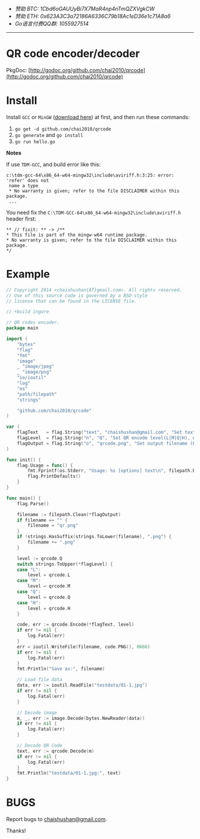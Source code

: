 - *赞助 BTC: 1Cbd6oGAUUyBi7X7MaR4np4nTmQZXVgkCW*
- *赞助 ETH: 0x623A3C3a72186A6336C79b18Ac1eD36e1c71A8a6*
- *Go语言付费QQ群: 1055927514*

----

QR code encoder/decoder
=======================

PkgDoc: [http://godoc.org/github.com/chai2010/qrcode](http://godoc.org/github.com/chai2010/qrcode)


Install
=======

Install `GCC` or `MinGW` ([download here](http://tdm-gcc.tdragon.net/download)) at first,
and then run these commands:

1. `go get -d github.com/chai2010/qrcode`
2. `go generate` and `go install`
3. `go run hello.go`

**Notes**

If use `TDM-GCC`, and build error like this:

	c:\tdm-gcc-64\x86_64-w64-mingw32\include\aviriff.h:3:25: error: 'refer' does not
	 name a type
	 * No warranty is given; refer to the file DISCLAIMER within this package.
	 ...

You need fix the `C:\TDM-GCC-64\x86_64-w64-mingw32\include\aviriff.h` header first:

	** // fixit: ** -> /**
	* This file is part of the mingw-w64 runtime package.
	* No warranty is given; refer to the file DISCLAIMER within this package.
	*/

Example
=======

```Go
// Copyright 2014 <chaishushan{AT}gmail.com>. All rights reserved.
// Use of this source code is governed by a BSD-style
// license that can be found in the LICENSE file.

// +build ingore

// QR codes encoder.
package main

import (
	"bytes"
	"flag"
	"fmt"
	"image"
	_ "image/jpeg"
	_ "image/png"
	"io/ioutil"
	"log"
	"os"
	"path/filepath"
	"strings"

	"github.com/chai2010/qrcode"
)

var (
	flagText   = flag.String("text", "chaishushan@gmail.com", "Set text")
	flagLevel  = flag.String("n", "Q", "Set QR encode level(L|M|Q|H), default is 'Q'.")
	flagOutput = flag.String("o", "qrcode.png", "Set output filename (PNG only).")
)

func init() {
	flag.Usage = func() {
		fmt.Fprintf(os.Stderr, "Usage: %s [options] text\n", filepath.Base(os.Args[0]))
		flag.PrintDefaults()
	}
}

func main() {
	flag.Parse()

	filename := filepath.Clean(*flagOutput)
	if filename == "" {
		filename = "qr.png"
	}
	if !strings.HasSuffix(strings.ToLower(filename), ".png") {
		filename += ".png"
	}

	level := qrcode.Q
	switch strings.ToUpper(*flagLevel) {
	case "L":
		level = qrcode.L
	case "M":
		level = qrcode.M
	case "Q":
		level = qrcode.Q
	case "H":
		level = qrcode.H
	}

	code, err := qrcode.Encode(*flagText, level)
	if err != nil {
		log.Fatal(err)
	}
	err = ioutil.WriteFile(filename, code.PNG(), 0666)
	if err != nil {
		log.Fatal(err)
	}
	fmt.Println("Save as:", filename)

	// Load file data
	data, err := ioutil.ReadFile("testdata/01-1.jpg")
	if err != nil {
		log.Fatal(err)
	}

	// Decode image
	m, _, err := image.Decode(bytes.NewReader(data))
	if err != nil {
		log.Fatal(err)
	}

	// Decode QR Code
	text, err := qrcode.Decode(m)
	if err != nil {
		log.Fatal(err)
	}
	fmt.Println("testdata/01-1.jpg:", text)
}
```


BUGS
====

Report bugs to <chaishushan@gmail.com>.

Thanks!
